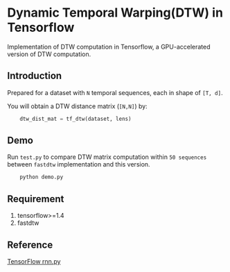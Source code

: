# Dynamic Temporal Warping(DTW) in Tensorflow

Implementation of DTW computation in Tensorflow, a GPU-accelerated version of DTW computation.

## Introduction

Prepared for a dataset with `N` temporal sequences, each in shape of `[T, d]`.

You will obtain a DTW distance matrix (`[N,N]`) by:
```python
    dtw_dist_mat = tf_dtw(dataset, lens)
```

## Demo

Run `test.py` to compare DTW matrix computation within `50 sequences` between `fastdtw` implementation and this version.
```python
    python demo.py
```

## Requirement

1. tensorflow>=1.4
2. fastdtw

## Reference

[TensorFlow rnn.py](https://github.com/tensorflow/tensorflow/blob/r1.12/tensorflow/python/ops/rnn.py)
